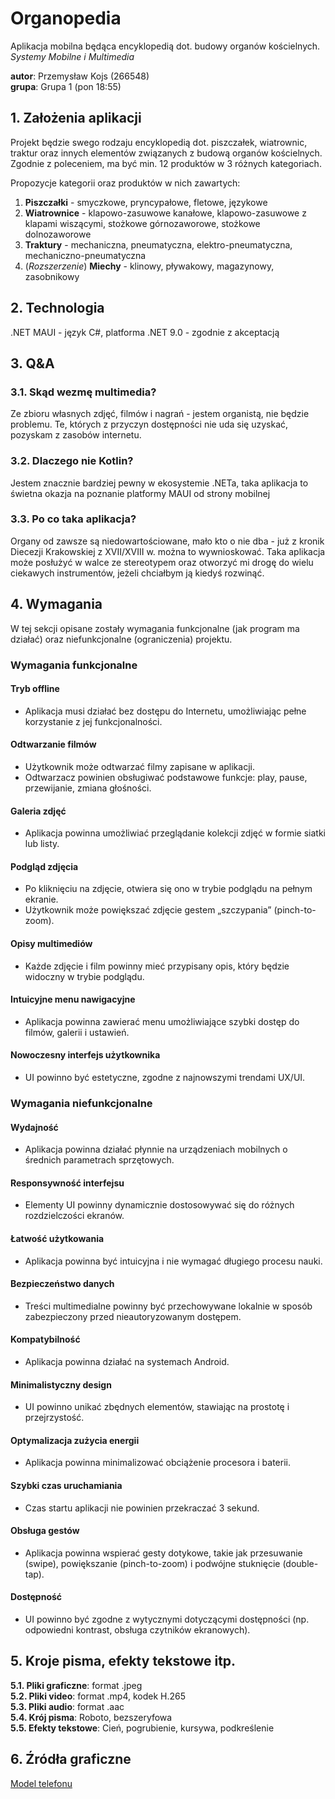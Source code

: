 # Organopedia
Aplikacja mobilna będąca encyklopedią dot. budowy organów kościelnych.\
*Systemy Mobilne i Multimedia*

**autor**: Przemysław Kojs (266548)\
**grupa**: Grupa 1 (pon 18:55)

## 1. Założenia aplikacji
Projekt będzie swego rodzaju encyklopedią dot. piszczałek, wiatrownic, traktur oraz innych elementów związanych z budową organów kościelnych.
Zgodnie z poleceniem, ma być min. 12 produktów w 3 różnych kategoriach.

Propozycje kategorii oraz produktów w nich zawartych:
1. **Piszczałki** - smyczkowe, pryncypałowe, fletowe, językowe
2. **Wiatrownice** - klapowo-zasuwowe kanałowe, klapowo-zasuwowe z klapami wiszącymi, stożkowe górnozaworowe, stożkowe dolnozaworowe
3. **Traktury** - mechaniczna, pneumatyczna, elektro-pneumatyczna, mechaniczno-pneumatyczna
4. (*Rozszerzenie*) **Miechy** - klinowy, pływakowy, magazynowy, zasobnikowy

## 2. Technologia
.NET MAUI - język C#, platforma .NET 9.0 - zgodnie z akceptacją

## 3. Q&A

### 3.1. Skąd wezmę multimedia?
Ze zbioru własnych zdjęć, filmów i nagrań - jestem organistą, nie będzie problemu. Te, których z przyczyn dostępności nie uda się uzyskać,
pozyskam z zasobów internetu.

### 3.2. Dlaczego nie Kotlin?
Jestem znacznie bardziej pewny w ekosystemie .NETa, taka aplikacja to świetna okazja na poznanie platformy MAUI od strony mobilnej

### 3.3. Po co taka aplikacja?
Organy od zawsze są niedowartościowane, mało kto o nie dba - już z kronik Diecezji Krakowskiej z XVII/XVIII w. można to wywnioskować. Taka aplikacja może
posłużyć w walce ze stereotypem oraz otworzyć mi drogę do wielu ciekawych instrumentów, jeżeli chciałbym ją kiedyś rozwinąć.

## 4. Wymagania
W tej sekcji opisane zostały wymagania funkcjonalne (jak program ma działać) oraz niefunkcjonalne (ograniczenia) projektu.

### Wymagania funkcjonalne

#### Tryb offline
- Aplikacja musi działać bez dostępu do Internetu, umożliwiając pełne korzystanie z jej funkcjonalności.

#### Odtwarzanie filmów
- Użytkownik może odtwarzać filmy zapisane w aplikacji.
- Odtwarzacz powinien obsługiwać podstawowe funkcje: play, pause, przewijanie, zmiana głośności.

#### Galeria zdjęć
- Aplikacja powinna umożliwiać przeglądanie kolekcji zdjęć w formie siatki lub listy.

#### Podgląd zdjęcia
- Po kliknięciu na zdjęcie, otwiera się ono w trybie podglądu na pełnym ekranie.
- Użytkownik może powiększać zdjęcie gestem „szczypania” (pinch-to-zoom).

#### Opisy multimediów
- Każde zdjęcie i film powinny mieć przypisany opis, który będzie widoczny w trybie podglądu.

#### Intuicyjne menu nawigacyjne
- Aplikacja powinna zawierać menu umożliwiające szybki dostęp do filmów, galerii i ustawień.

#### Nowoczesny interfejs użytkownika
- UI powinno być estetyczne, zgodne z najnowszymi trendami UX/UI.

### Wymagania niefunkcjonalne

#### Wydajność
- Aplikacja powinna działać płynnie na urządzeniach mobilnych o średnich parametrach sprzętowych.

#### Responsywność interfejsu
- Elementy UI powinny dynamicznie dostosowywać się do różnych rozdzielczości ekranów.

#### Łatwość użytkowania
- Aplikacja powinna być intuicyjna i nie wymagać długiego procesu nauki.

#### Bezpieczeństwo danych
- Treści multimedialne powinny być przechowywane lokalnie w sposób zabezpieczony przed nieautoryzowanym dostępem.

#### Kompatybilność
- Aplikacja powinna działać na systemach Android.

#### Minimalistyczny design
- UI powinno unikać zbędnych elementów, stawiając na prostotę i przejrzystość.

#### Optymalizacja zużycia energii
- Aplikacja powinna minimalizować obciążenie procesora i baterii.

#### Szybki czas uruchamiania
- Czas startu aplikacji nie powinien przekraczać 3 sekund.

#### Obsługa gestów
- Aplikacja powinna wspierać gesty dotykowe, takie jak przesuwanie (swipe), powiększanie (pinch-to-zoom) i podwójne stuknięcie (double-tap).

#### Dostępność
- UI powinno być zgodne z wytycznymi dotyczącymi dostępności (np. odpowiedni kontrast, obsługa czytników ekranowych).

## 5. Kroje pisma, efekty tekstowe itp.
**5.1. Pliki graficzne**: format .jpeg\
**5.2. Pliki video**: format .mp4, kodek H.265\
**5.3. Pliki audio**: format .aac\
**5.4. Krój pisma**: Roboto, bezszeryfowa\
**5.5. Efekty tekstowe**: Cień, pogrubienie, kursywa, podkreślenie

## 6. Źródła graficzne
[Model telefonu](https://www.freepik.com/free-vector/new-modern-realistic-front-view-black-iphone-mockup-isolated-white-mobile-template-vector_33632328.htm#fromView=keyword&page=1&position=1&uuid=6e918124-cbae-458d-b878-4339da11c9e0&query=Mockup+Phone)
